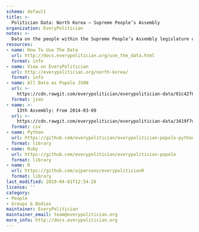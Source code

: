 ```yaml
---
schema: default
title: >-
  Politician Data: North Korea — Supreme People’s Assembly
organization: EveryPolitician
notes: >-
  Data on the people within the Supreme People’s Assembly legislature of North Korea.
resources:
- name: How To Use The Data
  url: http://docs.everypolitician.org/use_the_data.html
  format: info
- name: View on EveryPolitician
  url: http://everypolitician.org/north-korea/
  format: info
- name: All Data as Popolo JSON
  url: >-
    https://cdn.rawgit.com/everypolitician/everypolitician-data/01c42f0a189329fdfcaa1fb9d738992bddd33c89/data/North_Korea/National_Assembly/ep-popolo-v1.0.json
  format: json
- name: >-
    13th Assembly: From 2014-03-09
  url: >-
    https://cdn.rawgit.com/everypolitician/everypolitician-data/3419f7d931eff63b3554db0f30b2b6015294e67a/data/North_Korea/National_Assembly/term-13.csv
  format: csv
- name: Python
  url: https://github.com/everypolitician/everypolitician-popolo-python
  format: library
- name: Ruby
  url: https://github.com/everypolitician/everypolitician-popolo
  format: library
- name: R
  url: https://github.com/ajparsons/everypoliticianR
  format: library
last_modified: 2019-04-01T12:54:26
license: ''
category:
- People
- Groups & Bodies
maintainer: EveryPolitician
maintainer_email: team@everypolitician.org
more_info: http://docs.everypolitician.org
---
```


